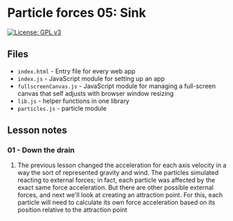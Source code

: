 # Particle forces 05: Sink

[![License: GPL v3](https://img.shields.io/badge/License-GPLv3-blue.svg)](https://www.gnu.org/licenses/gpl-3.0)

## Files

* <code>index.html</code> - Entry file for every web app
* <code>index.js</code> - JavaScript module for setting up an app
* <code>fullscreenCanvas.js</code> - JavaScript module for managing a full-screen canvas that self adjusts with browser window resizing
* <code>lib.js</code> - helper functions in one library
* <code>particles.js</code> - particle module

## Lesson notes

### 01 - Down the drain

1. The previous lesson changed the acceleration for each axis velocity in a way the sort of represented gravity and wind. The particles simulated reacting to external forces; in fact, each particle was affected by the exact same force acceleration. But there are other possible external forces, and next we'll look at creating an attraction point. For this, each particle will need to calculate its own force acceleration based on its position relative to the attraction point